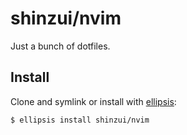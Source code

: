 # shinzui/nvim
Just a bunch of dotfiles.

## Install
Clone and symlink or install with [ellipsis][ellipsis]:

```
$ ellipsis install shinzui/nvim
```

[ellipsis]: http://ellipsis.sh
